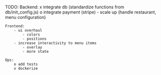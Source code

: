TODO:
    Backend:
        x integrate db (standardize functions from db/init_config.js)
        o integrate payment (stripe)
        - scale up (handle restaurant, menu configuration)

    Frontend:
        - ui overhaul
            - colors
            - positions
        - increase interactivity to menu items
            - overlay
            - more state

    Ops:
        o add tests
        x dockerize

